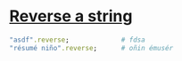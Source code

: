 [1]: http://rosettacode.org/wiki/Reverse_a_string

# [Reverse a string][1]

```ruby
"asdf".reverse;             # fdsa
"résumé niño".reverse;      # oñin émusér
```
